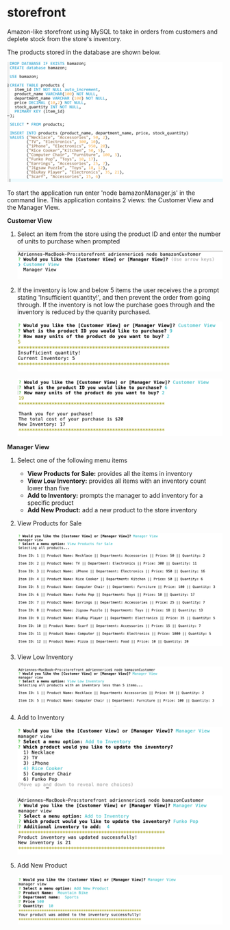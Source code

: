 # storefront
Amazon-like storefront using MySQL to take in orders from customers and deplete stock from the store's inventory. 

The products stored in the database are shown below.

![Database and table SQL code](/images/database.png)

To start the application run enter 'node bamazonManager.js' in the command line. This application contains 2 views: the Customer View and the Manager View.

**Customer View**

 1) Select an item from the store using the product ID and enter the number of units to purchase when prompted

    ![Application prompt](/images/customerViewPrompt.png)

2) If the inventory is low and below 5 items the user receives the a prompt stating 'Insufficient quantity!', and then prevent the order from going through. If the inventory is not low the purchase goes through and the inventory is reduced by the quanity purchased.

    ![Inventory below 5 items](/images/customerPurchaseLow.png)

    ![Item purchased](/images/customerPurchase.png)
   

**Manager View**
 1) Select one of the following menu items
    - **View Products for Sale:** provides all the items in inventory
    - **View Low Inventory:** provides all items with an inventory count lower than five 
    - **Add to Inventory:** prompts the manager to add inventory for a specific product  
     - **Add New Product:** add a new product to the store inventory

2) View Products for Sale

    ![Manager View - All products](/images/managerAllproducts.png)

3) View Low Inventory

    ![Manager View - Low Inventory](/images/managerLowInventory.png)

4) Add to Inventory

    ![Manager View - Low Inventory](/images/managerUpdateInventory.png)

    ![Manager View - Low Inventory](/images/managerUpdateInventory1.png)

5) Add New Product

    ![Manager View - Add Product](/images/managerAddProduct.png)




